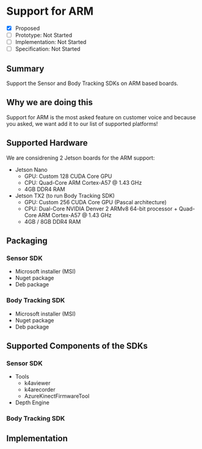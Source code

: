 
# Support for ARM

* [x] Proposed
* [ ] Prototype: Not Started
* [ ] Implementation: Not Started
* [ ] Specification: Not Started

## Summary

Support the Sensor and Body Tracking SDKs on ARM based boards.

## Why we are doing this

Support for ARM is the most asked feature on customer voice and because you asked, we want add it to our list of supported platforms!

## Supported Hardware

We are considrening 2 Jetson boards for the ARM support:

- Jetson Nano
    - GPU: Custom 128 CUDA Core GPU
    - CPU: Quad-Core ARM Cortex-A57 @ 1.43 GHz
    - 4GB DDR4 RAM
- Jetson TX2 (to run Body Tracking SDK)
    - GPU: Custom 256 CUDA Core GPU (Pascal architecture)
    - CPU: Dual-Core NVIDIA Denver 2 ARMv8 64-bit processor + Quad-Core ARM Cortex-A57 @ 1.43 GHz
    - 4GB / 8GB DDR4 RAM

## Packaging

### Sensor SDK

- Microsoft installer (MSI)
- Nuget package
- Deb package

### Body Tracking SDK

- Microsoft installer (MSI)
- Nuget package
- Deb package

## Supported Components of the SDKs

### Sensor SDK

- Tools
    - k4aviewer
    - k4arecorder
    - AzureKinectFirmwareTool
- Depth Engine

### Body Tracking SDK

## Implementation